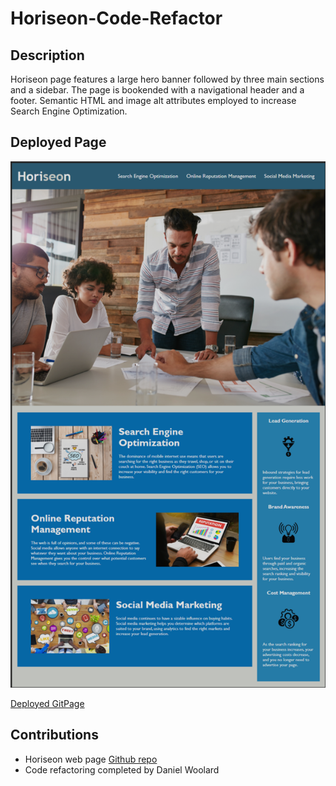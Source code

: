 # Horiseon-Code-Refactor

## Description
Horiseon page features a large hero banner followed by three main sections and a sidebar.  The page is bookended with a navigational header and a footer.  Semantic HTML and image alt attributes employed to increase Search Engine Optimization.

## Deployed Page

![Deployed Page Screenshot](./assets/images/Screenshot182031.png)

[Deployed GitPage]()

## Contributions
* Horiseon web page [Github repo](https://github.com/coding-boot-camp/urban-octo-telegram)
* Code refactoring completed by Daniel Woolard